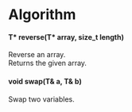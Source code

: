 # Algorithm

#### T* reverse(T* array, size_t length)
Reverse an array.<br>
Returns the given array.

#### void swap(T& a, T& b)
Swap two variables.

